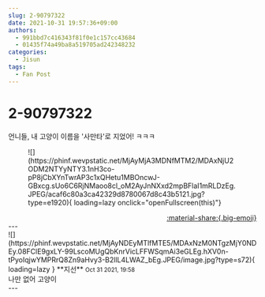 ```yaml
---
slug: 2-90797322
date: 2021-10-31 19:57:36+09:00
authors:
  - 991bbd7c416343f81f0e1c157cc43684
  - 01435f74a49ba8a519705ad242348232
categories:
  - Jisun
tags:
  - Fan Post
---
```


# 2-90797322

<div class="post-container" markdown="1">
<div class="content-container md-sidebar__scrollwrap" markdown="1">

언니들, 내 고양이 이름을 '사만타'로 지었어! ㅋㅋㅋ 
<figure markdown="1">
![](https://phinf.wevpstatic.net/MjAyMjA3MDNfMTM2/MDAxNjU2ODM2NTYyNTY3.1nH3co-pP8jCbXYnTwrAP3c1xQHetu1MBOncwJ-GBxcg.sUo6C6RjNMaoo8cl_oM2AyJnNXxd2mpBFlaI1mRLDzEg.JPEG/acaf6c80a3ca42329d8780067d8c43b5121.jpg?type=e1920){ loading=lazy onclick="openFullscreen(this)"}
</figure>


</div>
</div>

<div style="text-align: right;" markdown="1">
<a href="https://weverse.io/fromis9/fanpost/2-90797322" style="text-align: right;">:material-share:{.big-emoji}</a>
</div>
---

<div class="comments-container md-sidebar__scrollwrap" markdown="1">
<div class="comment" markdown="1">
<div class='id-container' markdown="1">
![](https://phinf.wevpstatic.net/MjAyNDEyMTlfMTE5/MDAxNzM0NTgzMjY0NDEy.08FClE9gxLY-99LscoMUgQbKnrVicLFFWSqmAi3eGLEg.hXV0n-tPyoIqjwYMPRrQ8Zn9aHvy3-B2llL4LWAZ_bEg.JPEG/image.jpg?type=s72){ loading=lazy }
**<span class="artist">지선</span>** <small>Oct 31 2021, 19:58</small><br>
</div>
<div class='comment-body' markdown="1">
나만 없어 고양이
</div>
</div>
</div>
---
